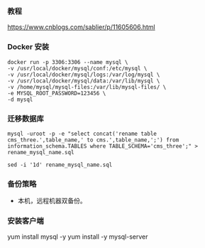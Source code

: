 
### 教程
https://www.cnblogs.com/sablier/p/11605606.html


### Docker 安装

```
docker run -p 3306:3306 --name mysql \
-v /usr/local/docker/mysql/conf:/etc/mysql \
-v /usr/local/docker/mysql/logs:/var/log/mysql \
-v /usr/local/docker/mysql/data:/var/lib/mysql \
-v /home/mysql/mysql-files:/var/lib/mysql-files/ \
-e MYSQL_ROOT_PASSWORD=123456 \
-d mysql

```

### 迁移数据库
```
mysql -uroot -p -e "select concat('rename table cms_three.',table_name,' to cms.',table_name,';') from information_schema.TABLES where TABLE_SCHEMA='cms_three';" > rename_mysql_name.sql

sed -i '1d' rename_mysql_name.sql

```

### 备份策略
* 本机，远程机器双备份。

### 安装客户端
yum install mysql -y
yum install -y mysql-server 

